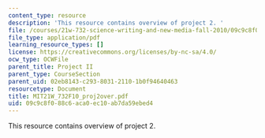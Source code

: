 ```yaml
---
content_type: resource
description: 'This resource contains overview of project 2. '
file: /courses/21w-732-science-writing-and-new-media-fall-2010/09c9c8f088c6aca0ec10ab7da59ebed4_MIT21W_732F10_proj2over.pdf
file_type: application/pdf
learning_resource_types: []
license: https://creativecommons.org/licenses/by-nc-sa/4.0/
ocw_type: OCWFile
parent_title: Project II
parent_type: CourseSection
parent_uid: 02eb8143-c293-8031-2110-1b0f94640463
resourcetype: Document
title: MIT21W_732F10_proj2over.pdf
uid: 09c9c8f0-88c6-aca0-ec10-ab7da59ebed4
---
```

This resource contains overview of project 2. 